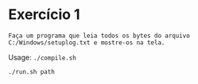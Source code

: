 # Exercício 1

```Faça um programa que leia todos os bytes do arquivo C:/Windows/setuplog.txt e mostre-os na tela.```

Usage:
`./compile.sh`

`./run.sh path`